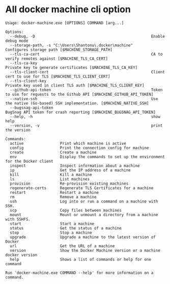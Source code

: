 # All docker machine cli option

	Usage: docker-machine.exe [OPTIONS] COMMAND [arg...]

	Options:
	  --debug, -D                                                   Enable debug mode
	  --storage-path, -s "C:\Users\Shantonu\.docker\machine"        Configures storage path [$MACHINE_STORAGE_PATH]
	  --tls-ca-cert                                                 CA to verify remotes against [$MACHINE_TLS_CA_CERT]
	  --tls-ca-key                                                  Private key to generate certificates [$MACHINE_TLS_CA_KEY]
	  --tls-client-cert                                             Client cert to use for TLS [$MACHINE_TLS_CLIENT_CERT]
	  --tls-client-key                                              Private key used in client TLS auth [$MACHINE_TLS_CLIENT_KEY]
	  --github-api-token                                            Token to use for requests to the Github API [$MACHINE_GITHUB_API_TOKEN]
	  --native-ssh                                                  Use the native (Go-based) SSH implementation. [$MACHINE_NATIVE_SSH]
	  --bugsnag-api-token                                           BugSnag API token for crash reporting [$MACHINE_BUGSNAG_API_TOKEN]
	  --help, -h                                                    show help
	  --version, -v                                                 print the version

	Commands:
	  active                Print which machine is active
	  config                Print the connection config for machine
	  create                Create a machine
	  env                   Display the commands to set up the environment for the Docker client
	  inspect               Inspect information about a machine
	  ip                    Get the IP address of a machine
	  kill                  Kill a machine
	  ls                    List machines
	  provision             Re-provision existing machines
	  regenerate-certs      Regenerate TLS Certificates for a machine
	  restart               Restart a machine
	  rm                    Remove a machine
	  ssh                   Log into or run a command on a machine with SSH.
	  scp                   Copy files between machines
	  mount                 Mount or unmount a directory from a machine with SSHFS.
	  start                 Start a machine
	  status                Get the status of a machine
	  stop                  Stop a machine
	  upgrade               Upgrade a machine to the latest version of Docker
	  url                   Get the URL of a machine
	  version               Show the Docker Machine version or a machine docker version
	  help                  Shows a list of commands or help for one command

	Run 'docker-machine.exe COMMAND --help' for more information on a command.
